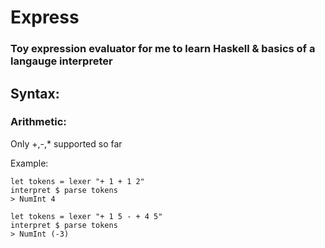 # Express

### Toy expression evaluator for me to learn Haskell & basics of a langauge interpreter

## Syntax:

### Arithmetic:

Only +,-,* supported so far

Example:

```
let tokens = lexer "+ 1 + 1 2"
interpret $ parse tokens
> NumInt 4

```

```
let tokens = lexer "+ 1 5 - + 4 5"
interpret $ parse tokens
> NumInt (-3)

```
